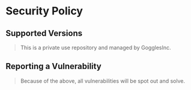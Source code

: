 # Security Policy

## Supported Versions

> This is a private use repository and managed by GogglesInc.

## Reporting a Vulnerability

> Because of the above, all vulnerabilities will be spot out and solve.
